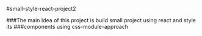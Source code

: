 #small-style-react-project2

###The main Idea of this project is build small project using react and style its ###components using css-module-approach
